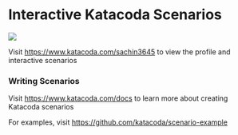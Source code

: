 # Interactive Katacoda Scenarios

[![](http://shields.katacoda.com/katacoda/sachin3645/count.svg)](https://www.katacoda.com/sachin3645 "Get your profile on Katacoda.com")

Visit https://www.katacoda.com/sachin3645 to view the profile and interactive scenarios

### Writing Scenarios
Visit https://www.katacoda.com/docs to learn more about creating Katacoda scenarios

For examples, visit https://github.com/katacoda/scenario-example
